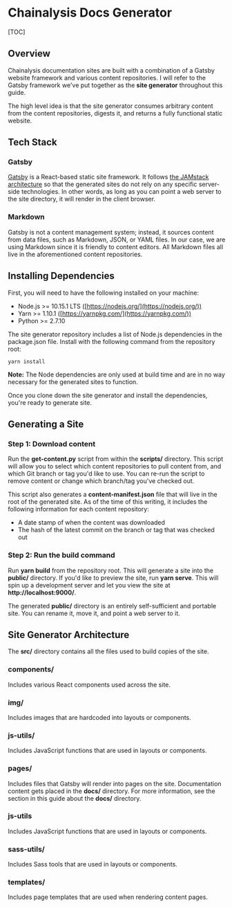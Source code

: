 # Chainalysis Docs Generator

[TOC]

## Overview

Chainalysis documentation sites are built with a combination of a Gatsby website framework and various content repositories. I will refer to the Gatsby framework we've put together as the **site generator** throughout this guide.

The high level idea is that the site generator consumes arbitrary content from the content repositories, digests it, and returns a fully functional static website.

## Tech Stack

### Gatsby
[Gatsby](https://www.gatsbyjs.org/) is a React-based static site framework. It follows [the JAMstack architecture](https://jamstack.org/) so that the generated sites do not rely on any specific server-side technologies. In other words, as long as you can point a web server to the site directory, it will render in the client browser.

### Markdown
Gatsby is not a content management system; instead, it sources content from data files, such as Markdown, JSON, or YAML files. In our case, we are using Markdown since it is friendly to content editors. All Markdown files all live in the aforementioned content repositories.

## Installing Dependencies
First, you will need to have the following installed on your machine:
*   Node.js >= 10.15.1 LTS ([https://nodejs.org/](https://nodejs.org/))
*   Yarn >= 1.10.1 ([https://yarnpkg.com/](https://yarnpkg.com/))
*   Python >= 2.7.10

The site generator repository includes a list of Node.js dependencies in the package.json file. Install with the following command from the repository root:

```
yarn install
```

**Note:** The Node dependencies are only used at build time and are in no way necessary for the generated sites to function.

Once you clone down the site generator and install the dependencies, you're ready to generate site.

## Generating a Site

### Step 1: Download content

Run the **get-content.py** script from within the **scripts/** directory. This script will allow you to select which content repositories to pull content from, and which Git branch or tag you'd like to use. You can re-run the script to remove content or change which branch/tag you've checked out.

This script also generates a **content-manifest.json** file that will live in the root of the generated site. As of the time of this writing, it includes the following information for each content repository:
*   A date stamp of when the content was downloaded
*   The hash of the latest commit on the branch or tag that was checked out

### Step 2: Run the build command
Run **yarn build** from the repository root. This will generate a site into the **public/** directory. If you'd like to preview the site, run **yarn serve**. This will spin up a development server and let you view the site at **http://localhost:9000/**.

The generated **public/** directory is an entirely self-sufficient and portable site. You can rename it, move it, and point a web server to it.

## Site Generator Architecture
The **src/** directory contains all the files used to build copies of the site.

### components/
Includes various React components used across the site.

### img/
Includes images that are hardcoded into layouts or components.

### js-utils/
Includes JavaScript functions that are used in layouts or components.

### pages/
Includes files that Gatsby will render into pages on the site. Documentation content gets placed in the **docs/** directory. For more information, see the section in this guide about the **docs/** directory.

### js-utils
Includes JavaScript functions that are used in layouts or components.

### sass-utils/
Includes Sass tools that are used in layouts or components.

### templates/
Includes page templates that are used when rendering content pages.

